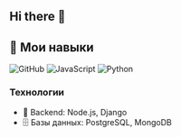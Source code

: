 ## Hi there 👋

## 🎯 Мои навыки

![GitHub](https://img.shields.io/badge/GitHub-blue?logo=github&logoColor=white)
![JavaScript](https://img.shields.io/badge/JavaScript-blue?logo=javascript&logoColor=white)
![Python](https://img.shields.io/badge/Python-blue?logo=python&logoColor=white)

### Технологии
* 🏢 Backend: Node.js, Django
* 🗄️ Базы данных: PostgreSQL, MongoDB
